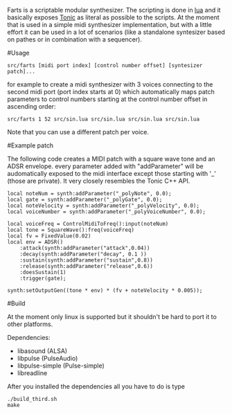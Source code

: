Farts is a scriptable modular synthesizer. The scripting is done in [lua](https://www.lua.org) and it basically exposes [Tonic](https://github.com/TonicAudio/Tonic) as literal as possible to the scripts. At the moment that is used in a simple midi synthesizer implementation, but with a little effort it can be used in a lot of scenarios (like a standalone syntesizer based on pathes or in combination with a sequencer).

#Usage

    src/farts [midi port index] [control number offset] [syntesizer patch]...


for example to create a midi synthesizer with 3 voices connecting to the second midi port (port index starts at 0) which automatically maps patch parameters to control numbers starting at the control number offset in ascending order:

    src/farts 1 52 src/sin.lua src/sin.lua src/sin.lua src/sin.lua

Note that you can use a different patch per voice.

#Example patch

The following code creates a MIDI patch with a square wave tone and an ADSR envelope. every parameter added with "addParameter" will be audomatically exposed to the midi interface except those starting with '_' (those are private). It very closely resembles the Tonic C++ API.

    local noteNum = synth:addParameter("_polyNote", 0.0);
    local gate = synth:addParameter("_polyGate", 0.0);
    local noteVelocity = synth:addParameter("_polyVelocity", 0.0);
    local voiceNumber = synth:addParameter("_polyVoiceNumber", 0.0);
    
    local voiceFreq = ControlMidiToFreq():input(noteNum)
    local tone = SquareWave():freq(voiceFreq)
    local fv = FixedValue(0.02)
    local env = ADSR()
        :attack(synth:addParameter("attack",0.04))
        :decay(synth:addParameter("decay", 0.1 ))
        :sustain(synth:addParameter("sustain",0.8))
        :release(synth:addParameter("release",0.6))
        :doesSustain(1)
        :trigger(gate);

    synth:setOutputGen((tone * env) * (fv + noteVelocity * 0.005));

#Build

At the moment only linux is supported but it shouldn't be hard to port it to other platforms.

Dependencies:
- libasound (ALSA)
- libpulse (PulseAudio) 
- libpulse-simple (Pulse-simple)
- libreadline


After you installed the dependencies all you have to do is type

    ./build_third.sh
    make

